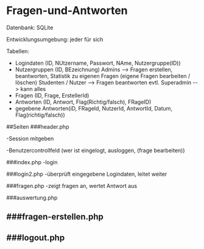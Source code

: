 # Fragen-und-Antworten

Datenbank: SQLite

Entwicklungsumgebung: jeder für sich

Tabellen:

- Logindaten (ID, NUtzername, Passwort, NAme, Nutzergruppe(ID))
- Nutzergruppen (ID, BEzeichnung)
	Admins --> Fragen erstellen, beantworten, Statistik zu eigenen Fragen (eigene Fragen bearbeiten / löschen)
	Studenten / Nutzer --> Fragen beantworten
	evtl. Superadmin --> kann alles
- Fragen (ID, Frage, ErstellerId)
- Antworten (ID, Antwort, Flag(Richtig/falsch), FRageID)
- gegebene Antworten(iD, FRageId, NutzerId, AntwortId, Datum, Flag(richtig/falsch))

##Seiten
###header.php

-Session mitgeben

-Benutzercontrollfeld (wer ist eingelogt, ausloggen, (frage bearbeiten))

###index.php
-login

###login2.php
-überprüft eingegebene Logindaten, leitet weiter

###fragen.php
-zeigt fragen an, wertet Antwort aus

###auswertung.php


###fragen-erstellen.php
-

###logout.php
-

